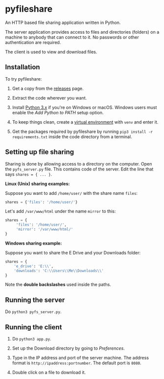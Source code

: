 # pyfileshare
An HTTP based file sharing application written in Python.

The server application provides access to files and directories (folders) on
a machine to anybody that can connect to it. No passwords or other
authentication are required.

The client is used to view and download files.

## Installation
To try pyfileshare:

1. Get a copy from the
   [releases](https://github.com/sivasankarankb/pyfileshare/releases) page.
   
2. Extract the code wherever you want.

3. Install [Python 3.x](https://www.python.org) if you're on Windows or macOS.
   Windows users must enable the _Add Python to PATH_ setup option.

4. To keep things clean, create a
   [virtual environment](https://packaging.python.org/en/latest/guides/installing-using-pip-and-virtual-environments/#creating-a-virtual-environment)
   with `venv` and enter it.

5. Get the packages required by pyfileshare by running
   `pip3 install -r requirements.txt` inside the code directory from a terminal.

## Setting up file sharing
Sharing is done by allowing access to a directory on the computer.
Open the `pyfs_server.py` file. This contains code of the server.
Edit the line that says `shares = { ... }`.

__Linux (Unix) sharing examples:__

Suppose you want to add `/home/user/` with the share name `files`:

```python
shares = {'files': '/home/user/'}
```

Let's add `/var/www/html` under the name `mirror` to this:

```python
shares = {
     'files': '/home/user/',
     'mirror': '/var/www/html/'
}
```

__Windows sharing example:__

Suppose you want to share the E Drive and your Downloads folder:

```python
shares = {
    'e_drive': 'E:\\',
    'downloads': 'C:\\Users\\Me\\Downloads\\'
}
```

Note the __double backslashes__ used inside the paths.

## Running the server

Do `python3 pyfs_server.py`.

## Running the client

1. Do `python3 app.py`.

2. Set up the Download directory by going to _Preferences_.

3. Type in the IP address and port of the server machine. The address format
   is `http://ipaddress:portnumber`. The default port is `8080`.

4. Double click on a file to download it.

